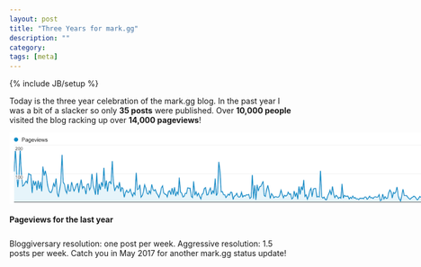 ```yaml
---
layout: post
title: "Three Years for mark.gg"
description: ""
category: 
tags: [meta]
---
```

{% include JB/setup %}

Today is the three year celebration of the mark.gg blog. In the past year I was a bit of a slacker so only **35 posts** were published. Over **10,000 people** visited the blog racking up over **14,000 pageviews**!

<div>
	<img class="rounded-corners" style="max-width: 800px; border: 0px;" src="/assets/images/posts/2016-05-01/pageviews.png"/>
	<p class="caption-text" style="line-height: 1.5em; margin-bottom: 24px;"><strong>Pageviews for the last year</strong></p>
</div>

Bloggiversary resolution: one post per week. Aggressive resolution: 1.5 posts per week. Catch you in May 2017 for another mark.gg status update!
